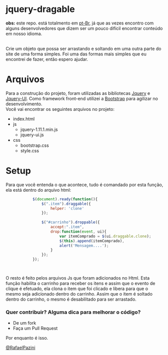jquery-dragable
===============
__obs:__ este repo. está totalmento em [pt-Br](http://pt.wikipedia.org/wiki/Portugu%C3%AAs_brasileiro), já que as vezes encontro com alguns desenvolvedores que dizem ser um pouco difícil encontrar conteúdo em nosso idioma.<br />

<br  />Crie um objeto que possa ser arrastando e soltando em uma outra parte do site de uma forma simples. Foi uma das formas mais simples que eu encontrei de fazer, então espero ajudar.

Arquivos
========

Para a construção do projeto, foram utilizadas as bibliotecas [Jquery](http://jquery.com/) e [Jquery-UI](http://jqueryui.com/). Como framework front-end utilizei a [Bootstrap](http://getbootstrap.com/) para agilizar no desenvolvimento. <br />
Você vai encontrar os seguintes arquivos no projeto:<br />

* index.html
* js
  * jquery-1.11.1.min.js
  * jquery-ui.js
* css
  * bootstrap.css
  * style.css

Setup
====

Para que você entenda o que acontece, tudo é comandado por esta função, ela está dentro do arquivo html:

```javascript
			$(document).ready(function(){
                $(".item").draggable({
                    helper: 'clone'
                });
                
                $("#carrinho").droppable({
                    accept:".item",
                    drop:function(event, ui){
                        var itemComprado = $(ui.draggable.clone);
                        $(this).append(itemComprado), 
                        alert('Mensagem....');
                    } 
                });
            });

      
```

O resto é feito pelos arquivos Js que foram adicionados no Html.
Esta função habilita o carrinho para receber os itens e assim que o evento de clique é efetuado, ela clona o item que foi clicado e libera para que o mesmo seja adicionado dentro do carrinho. Assim que o item é soltado dentro do carrinho, o mesmo é desabilitado para ser arrastado. <br />

### Quer contribuir? Alguma dica para melhorar o código? ###

* De um fork
* Faça um Pull Request

Por enquanto é isso. 

[@RafaelPazini](http://twitter.com/RafaelPazini)


